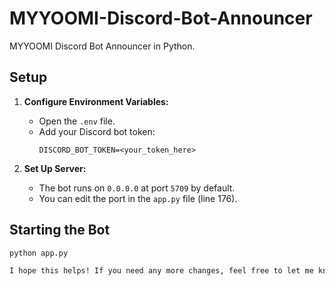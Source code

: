 # MYYOOMI-Discord-Bot-Announcer

MYYOOMI Discord Bot Announcer in Python.

## Setup

1. **Configure Environment Variables:**
   - Open the `.env` file.
   - Add your Discord bot token:
     ```
     DISCORD_BOT_TOKEN=<your_token_here>
     ```

2. **Set Up Server:**
   - The bot runs on `0.0.0.0` at port `5709` by default.
   - You can edit the port in the `app.py` file (line 176).

## Starting the Bot

```bash
python app.py

I hope this helps! If you need any more changes, feel free to let me know!
